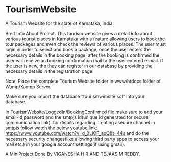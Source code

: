 # TourismWebsite
A Tourism Website for the state of Karnataka, India.

Breif Info About Project:
This tourism website gives a detail info about various tourist places in Karnataka with a feature allowing users to book the tour packages and even check the reviews of various places. The user must login in order to select and book a package, once the user enters the necessary details in the booking page, after the booking is confirmed the user will receive an booking confirmation mail to the user entered e-mail.
If the user is new, the they can register in our database by providing the necessary details in the registration page.

Note:
Place the complete Tourism Website folder in www/htdocs folder of Wamp/Xampp Server.

Make sure you import the database "tourismwebsite.sql" into your database.

In TourismWebsite/LoggedIn/BookingConfirmed file make sure to add your email-id,password and the smtpjs id(unique id generated for secure communicaation link).
for details regarding creating asecure channel in smtpjs follow watch the below youtube link:
https://www.youtube.com/watch?v=d_0LIOF_aoQ&t=44s
and do the necessary security changes(like allowing third party apps to access your mail etc.) in your google account settings(if using gmail).

A MiniProject Done By VIGANESHA H R AND TEJAAS M REDDY.
